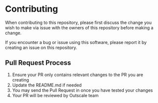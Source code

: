 # Contributing

When contributing to this repository, please first discuss the change you wish to make via issue with the owners of this repository before making a change.

If you encounter a bug or issue using this software, please report it by creating an issue on this repository.

## Pull Request Process

1. Ensure your PR only contains relevant changes to the PR you are creating
2. Update the README.md if needed
3. You may send the Pull Request in once you have tested your changes
4. Your PR will be reviewed by Outscale team
